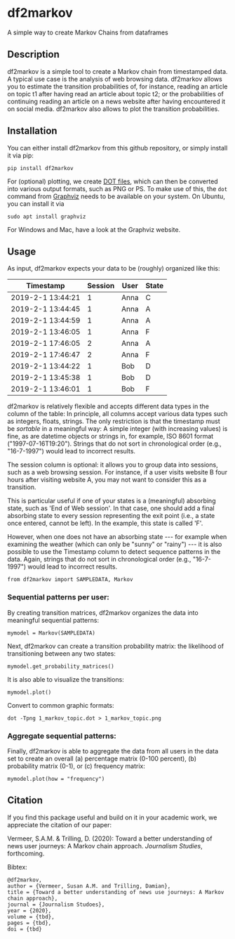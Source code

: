 # df2markov
A simple way to create Markov Chains from dataframes

## Description
df2markov is a simple tool to create a Markov chain from timestamped data. A typical use case is the analysis of web browsing data. df2markov allows you to estimate the transition probabilities of, for instance, reading an article on topic t1 after having read an article about topic t2; or the probabilities of continuing reading an article on a news website after having encountered it on social media. df2markov also allows to plot the transition probabilities.


## Installation
You can either install df2markov from this github repository, or simply install it via pip:
```
pip install df2markov
```

For (optional) plotting, we create [DOT files](https://en.wikipedia.org/wiki/DOT_(graph_description_language)), which can then be converted into various output formats, such as PNG or PS. To make use of this, the `dot` command from [Graphviz](http://graphviz.org) needs to be available on your system. On Ubuntu, you can install it via

```
sudo apt install graphviz
```

For Windows and Mac, have a look at the Graphviz website.


## Usage

As input, df2markov expects your data to be (roughly) organized like this:

| Timestamp  | Session  | User  | State |
| ------------- | ------------- |------------- | ------------- |
| 2019-2-1 13:44:21  | 1  |  Anna   |   C |
| 2019-2-1 13:44:45  | 1  |  Anna   |   A |
| 2019-2-1 13:44:59  | 1  |  Anna   |   A |
| 2019-2-1 13:46:05  | 1  |  Anna   |   F |
| 2019-2-1 17:46:05  | 2  |  Anna   |   A |
| 2019-2-1 17:46:47  | 2  |  Anna   |   F |
| 2019-2-1 13:44:22  | 1  |  Bob    |   D |
| 2019-2-1 13:45:38  | 1  |  Bob    |   D |
| 2019-2-1 13:46:01  | 1  |  Bob    |   F |

df2markov is relatively flexible and accepts different data types in the column of the table: In principle, all columns accept various data types such as integers, floats, strings. 
The only restriction is that the timestamp must be *sortable* in a meaningful way: A simple integer (with increasing values) is fine, as are datetime objects or strings in, for example, ISO 8601 format ("1997-07-16T19:20"). Strings that do not sort in chronological order (e.g., "16-7-1997") would lead to incorrect results.

The session column is optional: it allows you to group data into sessions, such as a web browsing session. For instance, if a user visits website B four hours after visiting website A, you may not want to consider this as a transition.

This is particular useful if one of your states is a (meaningful) absorbing state, such as 'End of Web session'. In that case, one should add a final absorbing state to every session representing the exit point (i.e., a state once entered, cannot be left). In the example, this state is called 'F'. 

However, when one does not have an absorbing state --- for example when examining the weather (which can only be "sunny" or "rainy") --- it is also possible to use the Timestamp column to detect sequence patterns in the data. Again, strings that do not sort in chronological order (e.g., "16-7-1997") would lead to incorrect results.

```
from df2markov import SAMPLEDATA, Markov
```

### Sequential patterns per user:

By creating transition matrices, df2markov organizes the data into meaningful sequential patterns:
```
mymodel = Markov(SAMPLEDATA)
```

Next, df2markov can create a transition probability matrix: the likelihood of transitioning between any two states:

```
mymodel.get_probability_matrices()      
```

It is also able to visualize the transitions:
```
mymodel.plot()      
```

Convert to common graphic formats:
```
dot -Tpng 1_markov_topic.dot > 1_markov_topic.png
```

### Aggregate sequential patterns:
Finally, df2markov is able to aggregate the data from all users in the data set to create an overall (a) percentage matrix (0-100 percent), (b) probability matrix (0-1), or (c) frequency matrix:

```
mymodel.plot(how = "frequency")      
```

## Citation

If you find this package useful and build on it in your academic work, we appreciate the citation of our paper:

Vermeer, S.A.M. & Trilling, D. (2020): Toward a better understanding of news user journeys: A Markov chain approach. *Journalism Studies*, forthcoming.

Bibtex:
```
@df2markov,
author = {Vermeer, Susan A.M. and Trilling, Damian},
title = {Toward a better understanding of news use journeys: A Markov chain approach},
journal = {Journalism Studoes},
year = {2020},
volume = {tbd},
pages = {tbd},
doi = {tbd}
```

